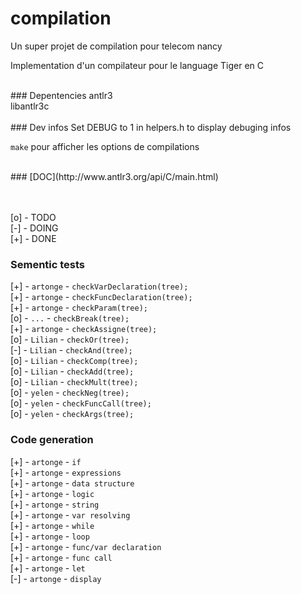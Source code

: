 # compilation
Un super projet de compilation pour telecom nancy

Implementation d'un compilateur pour le language Tiger en C


<br>
### Depentencies
antlr3 <br>
libantlr3c <br>

<br>
### Dev infos
Set DEBUG to 1 in helpers.h to display debuging infos

`make` pour afficher les options de compilations


<br>
### [DOC](http://www.antlr3.org/api/C/main.html)



<br><br>
[o] - TODO <br>
[-] - DOING <br>
[+] - DONE


### Sementic tests
[+] - `artonge` - `checkVarDeclaration(tree);` <br>
[+] - `artonge` - `checkFuncDeclaration(tree);` <br>
[+] - `artonge` - `checkParam(tree);` <br>
[o] - `...` - `checkBreak(tree);` <br>
[+] - `artonge` - `checkAssigne(tree);` <br>
[o] - `Lilian` - `checkOr(tree);` <br>
[-] - `Lilian` - `checkAnd(tree);` <br>
[o] - `Lilian` - `checkComp(tree);` <br>
[o] - `Lilian` - `checkAdd(tree);` <br>
[o] - `Lilian` - `checkMult(tree);` <br>
[o] - `yelen` - `checkNeg(tree);` <br>
[o] - `yelen` - `checkFuncCall(tree);` <br>
[o] - `yelen` - `checkArgs(tree);` <br>



### Code generation
[+] - `artonge` - `if` <br>
[+] - `artonge` - `expressions` <br>
[+] - `artonge` - `data structure` <br>
[+] - `artonge` - `logic` <br>
[+] - `artonge` - `string` <br>
[+] - `artonge` - `var resolving` <br>
[+] - `artonge` - `while` <br>
[+] - `artonge` - `loop` <br>
[+] - `artonge` - `func/var declaration` <br>
[+] - `artonge` - `func call` <br>
[+] - `artonge` - `let` <br>
[-] - `artonge` - `display` <br>
